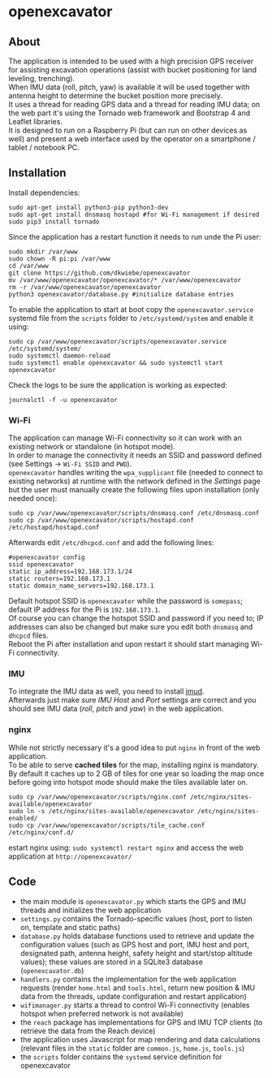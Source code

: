 # openexcavator

## About
The application is intended to be used with a high precision GPS receiver for assisting excavation operations (assist with bucket positioning for land leveling, trenching).  
When IMU data (roll, pitch, yaw) is available it will be used together with antenna height to determine the bucket position more precisely.  
It uses a thread for reading GPS data and a thread for reading IMU data; on the web part it's using the Tornado web framework and Bootstrap 4 and Leaflet libraries.  
It is designed to run on a Raspberry Pi (but can run on other devices as well) and present a web interface used by the operator on a smartphone / tablet / notebook PC.

## Installation
Install dependencies:
```
sudo apt-get install python3-pip python3-dev
sudo apt-get install dnsmasq hostapd #for Wi-Fi management if desired
sudo pip3 install tornado
```
Since the application has a restart function it needs to run unde the Pi user:
```
sudo mkdir /var/www
sudo chown -R pi:pi /var/www
cd /var/www
git clone https://github.com/dkwiebe/openexcavator
mv /var/www/openexcavator/openexcavator/* /var/www/openexcavator
rm -r /var/www/openexcavator/openexcavator
python3 openexcavator/database.py #initialize database entries
```
To enable the application to start at boot copy the `openexcavator.service` systemd file from the `scripts` folder to `/etc/systemd/system` and enable it using:
```
sudo cp /var/www/openexcavator/scripts/openexcavator.service /etc/systemd/system/
sudo systemctl daemon-reload  
sudo systemctl enable openexcavator && sudo systemctl start openexcavator
```
Check the logs to be sure the application is working as expected:
```
journalctl -f -u openexcavator
```
### Wi-Fi
The application can manage Wi-Fi connectivity so it can work with an existing network or standalone (in hotspot mode).  
In order to manage the connectivity it needs an SSID and password defined (see Settings -> `Wi-Fi SSID` and `PWD`).  
`openexcavator` handles writing the `wpa_supplicant` file (needed to connect to existing networks) at runtime with the network defined in the _Settings_ page but the user must manually create the following files upon installation (only needed once):    
```
sudo cp /var/www/openexcavator/scripts/dnsmasq.conf /etc/dnsmasq.conf
sudo cp /var/www/openexcavator/scripts/hostapd.conf /etc/hostapd/hostapd.conf
```
Afterwards edit `/etc/dhcpcd.conf` and add the following lines:
```
#openexcavator config
ssid openexcavator
static ip_address=192.168.173.1/24
static routers=192.168.173.1
static domain_name_servers=192.168.173.1
```
Default hotspot SSID is `openexcavator` while the password is `somepass`; default IP address for the Pi is `192.168.173.1`.  
Of course you can change the hotspot SSID and password if you need to; IP addresses can also be changed but make sure you edit both `dnsmasq` and `dhcpcd` files.   
Reboot the Pi after installation and upon restart it should start managing Wi-Fi connectivity.
### IMU
To integrate the IMU data as well, you need to install [imud](https://github.com/BWiebe1/imud).  
Afterwards just make sure *IMU Host* and *Port* settings are correct and you should see IMU data (*roll*, *pitch* and *yaw*) in the web application.
### nginx
While not strictly necessary it's a good idea to put `nginx` in front of the web application.  
To be able to serve **cached tiles** for the map, installing nginx is mandatory. By default it caches up to 2 GB of tiles for one year so loading the map once before going into hotspot mode should make the tiles available later on.
```
sudo cp /var/www/openexcavator/scripts/nginx.conf /etc/nginx/sites-available/openexcavator
sudo ln -s /etc/nginx/sites-available/openexcavator /etc/nginx/sites-enabled/
sudo cp /var/www/openexcavator/scripts/tile_cache.conf /etc/nginx/conf.d/
```
estart nginx using: `sudo systemctl restart nginx` and access the web application at `http://openexcavator/` 
## Code
 - the main module is `openexcavator.py` which starts the GPS and IMU threads and initializes the web application  
 - `settings.py` contains the Tornado-specific values (host, port to listen on, template and static paths)  
 - `database.py` holds database functions used to retrieve and update the configuration values (such as GPS host and port, IMU host and port, designated path, antenna height, safety height and start/stop altitude values); these values are stored in a SQLite3 database (`openexcavator.db`)  
 - `handlers.py` contains the implementation for the web application requests (render `home.html` and `tools.html`, return new position & IMU data from the threads, update configuration and restart application)  
 - `wifimanager.py` starts a thread to control Wi-Fi connectivity (enables hotspot when preferred network is not available)  
 -  the `reach` package has implementations for GPS and IMU TCP clients (to retrieve the data from the Reach device)  
 -  the application uses Javascript for map rendering and data calculations (relevant files in the `static` folder are `common.js`, `home.js`, `tools.js`)  
 -  the `scripts` folder contains the `systemd` service definition for openexcavator  